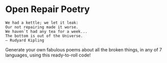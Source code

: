 # Open Repair Poetry

```
We had a kettle; we let it leak:
Our not repairing made it worse.
We haven`t had any tea for a week...
The bottom is out of the Universe.
― Rudyard Kipling
```

Generate your own fabulous poems about all the broken things, in any of 7 languages, using this ready-to-roll code!
